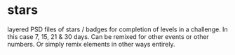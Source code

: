 stars
=====

layered PSD files of stars / badges for completion of levels in a challenge. In this case 7, 15, 21 &amp; 30 days. Can be remixed for other events or other numbers. Or simply remix elements in other ways entirely.
